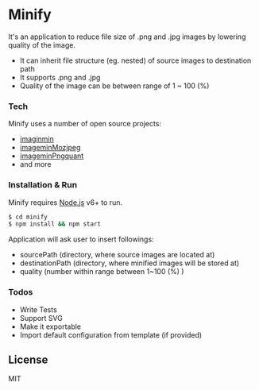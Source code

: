 # Minify

It's an application to reduce file size of .png and .jpg images by lowering quality of the image.
- It can inherit file structure (eg. nested) of source images to destination path
- It supports .png and .jpg
- Quality of the image can be between range of 1 ~ 100 (%)

### Tech

Minify uses a number of open source projects:
- [imaginmin](https://github.com/imagemin/imagemin)
- [imageminMozjpeg](https://github.com/imagemin/imagemin-mozjpeg)
- [imageminPngquant](https://github.com/imagemin/imagemin-pngquant)
- and more

### Installation & Run

Minify requires [Node.js](https://nodejs.org/) v6+ to run.

```sh
$ cd minify
$ npm install && npm start
```
Application will ask user to insert followings:
- sourcePath (directory, where source images are located at)
- destinationPath (directory, where minified images will be stored at)
- quality (number within range between 1~100 (%) )

### Todos

 - Write Tests
 - Support SVG
 - Make it exportable
 - Import default configuration from template (if provided)

License
----

MIT
